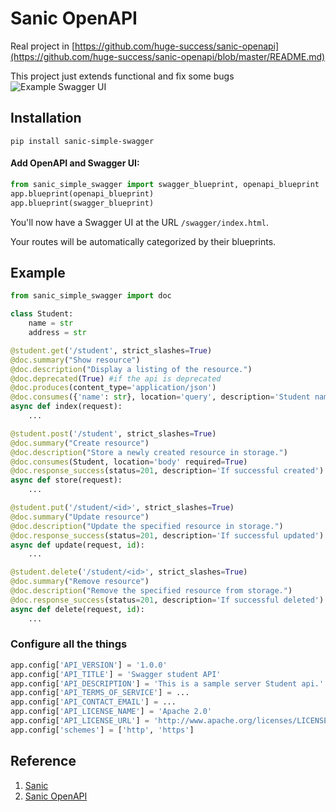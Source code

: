# Sanic OpenAPI
Real project in [https://github.com/huge-success/sanic-openapi](https://github.com/huge-success/sanic-openapi/blob/master/README.md)

This project just extends functional and fix some bugs
![Example Swagger UI](https://raw.githubusercontent.com/huge-success/sanic-openapi/master/images/code-to-ui.png "Swagger UI")

## Installation
```shell
pip install sanic-simple-swagger
```

#### Add OpenAPI and Swagger UI:
```python
from sanic_simple_swagger import swagger_blueprint, openapi_blueprint
app.blueprint(openapi_blueprint)
app.blueprint(swagger_blueprint)
```

You'll now have a Swagger UI at the URL `/swagger/index.html`.

Your routes will be automatically categorized by their blueprints.

## Example
```python
from sanic_simple_swagger import doc

class Student:
    name = str
    address = str

@student.get('/student', strict_slashes=True)
@doc.summary("Show resource")
@doc.description("Display a listing of the resource.")
@doc.deprecated(True) #if the api is deprecated
@doc.produces(content_type='application/json')
@doc.consumes({'name': str}, location='query', description='Student name', example={'name': 'john'})
async def index(request):
    ...

@student.post('/student', strict_slashes=True)
@doc.summary("Create resource")
@doc.description("Store a newly created resource in storage.")
@doc.consumes(Student, location='body' required=True)
@doc.response_success(status=201, description='If successful created')
async def store(request):
    ...

@student.put('/student/<id>', strict_slashes=True)
@doc.summary("Update resource")
@doc.description("Update the specified resource in storage.")
@doc.response_success(status=201, description='If successful updated')
async def update(request, id):
    ...

@student.delete('/student/<id>', strict_slashes=True)
@doc.summary("Remove resource")
@doc.description("Remove the specified resource from storage.")
@doc.response_success(status=201, description='If successful deleted')
async def delete(request, id):
    ...
```

### Configure all the things

```python
app.config['API_VERSION'] = '1.0.0'
app.config['API_TITLE'] = 'Swagger student API'
app.config['API_DESCRIPTION'] = 'This is a sample server Student api.'
app.config['API_TERMS_OF_SERVICE'] = ...
app.config['API_CONTACT_EMAIL'] = ...
app.config['API_LICENSE_NAME'] = 'Apache 2.0'
app.config['API_LICENSE_URL'] = 'http://www.apache.org/licenses/LICENSE-2.0.html'
app.config['schemes'] = ['http', 'https']
```

## Reference
1. [Sanic](https://github.com/huge-success/sanic)
2. [Sanic OpenAPI](https://github.com/huge-success/sanic-openapi)